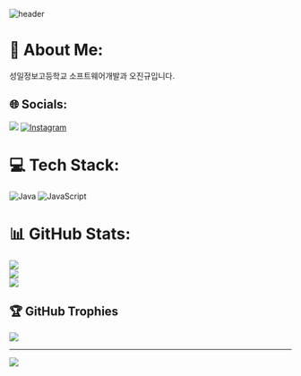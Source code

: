 ![header](https://capsule-render.vercel.app/api?type=waving&color=gradient&height=120&animation=fadeIn&section=footer&text=나만의깃허브&fontAlign=70&fontColor=00FFBF&fontSize=70)
# 💫 About Me:
성일정보고등학교 소프트웨어개발과 오진규입니다.


## 🌐 Socials:
<a href="https://luminous-radio-2c8.notion.site/a43822d769e246ddaddee380c04022c7?v=a0e7a2318be54355ae504120a33607fb" target ="_blank"><img src="https://img.shields.io/badge/notion-white?style=flat&logo=notion&logoColor=000000"/><a> [![Instagram](https://img.shields.io/badge/Instagram-%23E4405F.svg?logo=Instagram&logoColor=white)](https://instagram.com/https://www.instagram.com/seolhwa_jg/) 

# 💻 Tech Stack:
![Java](https://img.shields.io/badge/java-%23ED8B00.svg?style=for-the-badge&logo=java&logoColor=white) ![JavaScript](https://img.shields.io/badge/javascript-%23323330.svg?style=for-the-badge&logo=javascript&logoColor=%23F7DF1E) 
# 📊 GitHub Stats:
![](https://github-readme-stats.vercel.app/api?username=ohjingyu&theme=swift&hide_border=false&include_all_commits=true&count_private=true)<br/>
![](https://github-readme-streak-stats.herokuapp.com/?user=ohjingyu&theme=swift&hide_border=false)<br/>
![](https://github-readme-stats.vercel.app/api/top-langs/?username=ohjingyu&theme=swift&hide_border=false&include_all_commits=true&count_private=true&layout=compact)

## 🏆 GitHub Trophies
![](https://github-profile-trophy.vercel.app/?username=ohjingyu&theme=apprentice&no-frame=false&no-bg=true&margin-w=4)

---
[![](https://visitcount.itsvg.in/api?id=ohjingyu&icon=0&color=0)](https://visitcount.itsvg.in)

<!-- Proudly created with GPRM ( https://gprm.itsvg.in ) -->
